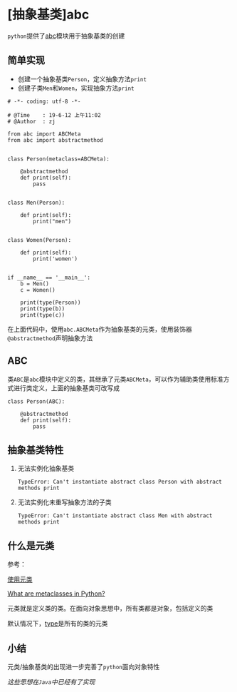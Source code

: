 
# [抽象基类]abc

`python`提供了[abc](https://docs.python.org/zh-cn/3/library/abc.html?highlight=decorator)模块用于抽象基类的创建

## 简单实现

* 创建一个抽象基类`Person`，定义抽象方法`print`
* 创建子类`Men`和`Women`，实现抽象方法`print`

```
# -*- coding: utf-8 -*-

# @Time    : 19-6-12 上午11:02
# @Author  : zj

from abc import ABCMeta
from abc import abstractmethod


class Person(metaclass=ABCMeta):

    @abstractmethod
    def print(self):
        pass


class Men(Person):

    def print(self):
        print("men")


class Women(Person):

    def print(self):
        print('women')


if __name__ == '__main__':
    b = Men()
    c = Women()

    print(type(Person))
    print(type(b))
    print(type(c))
```

在上面代码中，使用`abc.ABCMeta`作为抽象基类的元类，使用装饰器`@abstractmethod`声明抽象方法

## ABC

类`ABC`是`abc`模块中定义的类，其继承了元类`ABCMeta`，可以作为辅助类使用标准方式进行类定义，上面的抽象基类可改写成

```
class Person(ABC):

    @abstractmethod
    def print(self):
        pass
```

## 抽象基类特性

1. 无法实例化抽象基类
    ```
    TypeError: Can't instantiate abstract class Person with abstract methods print
    ```
2. 无法实例化未重写抽象方法的子类
    ```
    TypeError: Can't instantiate abstract class Men with abstract methods print
    ```

## 什么是元类

参考：

[使用元类](https://www.liaoxuefeng.com/wiki/1016959663602400/1017592449371072)

[What are metaclasses in Python?](https://stackoverflow.com/questions/100003/what-are-metaclasses-in-python)

元类就是定义类的类。在面向对象思想中，所有类都是对象，包括定义的类

默认情况下，[type](https://docs.python.org/zh-cn/3/library/functions.html?highlight=type#type)是所有的类的元类

## 小结

元类/抽象基类的出现进一步完善了`python`面向对象特性

*这些思想在`Java`中已经有了实现*
